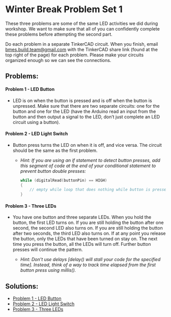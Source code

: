 # Winter Break Problem Set 1

These three problems are some of the same LED activities we did during workshop. We want to make sure that all of you can confidently complete these problems before attempting the second part.

Do each problem in a separate TinkerCAD circuit. When you finish,  email [bmes.build.team@gmail.com]() with the TinkerCAD share link (found at the top right of the page) for each problem. Please make your circuits organized enough so we can see the connections.

## Problems:

#### Problem 1 - LED Button
* LED is on when the button is pressed and is off when the button is unpressed. Make sure that there are two separate circuits: one for the button and one for the LED (have the Arduino read an input from the button and then output a signal to the LED, don’t just complete an LED circuit using a button).

#### Problem 2 - LED Light Switch
* Button press turns the LED on when it is off, and vice versa. The circuit should be the same as the first problem.

  - *Hint: If you are using an if statement to detect button presses, add this segment of code at the end of your conditional statement to prevent button double presses:*
  
    ```c++
    while (digitalRead(buttonPin) == HIGH)
    {
        // empty while loop that does nothing while button is pressed so that code above only runs once
    }
    ```

#### Problem 3 - Three LEDs
* You have one button and three separate LEDs. When you hold the button, the first LED turns on. If you are still holding the button after one second, the second LED also turns on. If you are still holding the button after two seconds, the third LED also turns on. If at any point you release the button, only the LEDs that have been turned on stay on. The next time you press the button, all the LEDs will turn off. Further button presses will continue the pattern.

  - *Hint: Don’t use delays [delay() will stall your code for the specified time]. Instead, think of a way to track time elapsed from the first button press using millis().*

## Solutions:
* [Problem 1 - LED Button](https://bmesbuildteamucla.github.io/Winter%20Break/Problem%20Set%201/Problem%201%20-%20LED%20Button)
* [Problem 2 - LED Light Switch](https://bmesbuildteamucla.github.io/Winter%20Break/Problem%20Set%201/Problem%202%20-%20LED%20Light%20Switch)
* [Problem 3 - Three LEDs](https://bmesbuildteamucla.github.io/Winter%20Break/Problem%20Set%201/Problem%203%20-%20Three%20LEDs)
